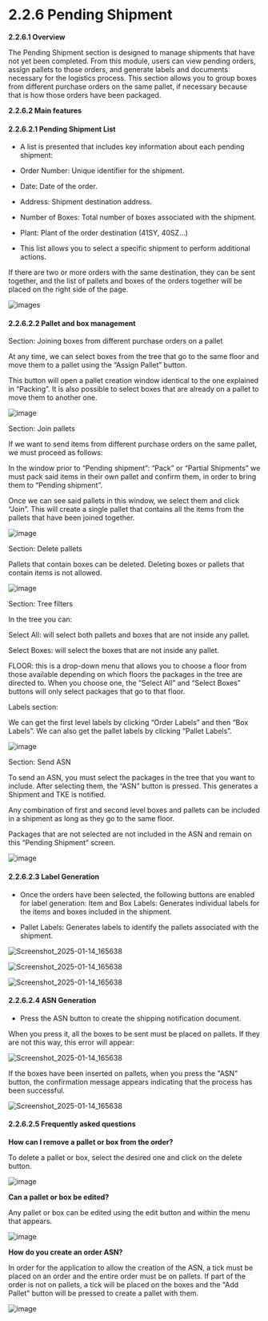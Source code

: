 # 2.2.6 Pending Shipment

**2.2.6.1 Overview**

The Pending Shipment section is designed to manage shipments that have not yet been completed. From this module, users can view pending orders, assign pallets to those orders, and generate labels and documents necessary for the logistics process. This section allows you to group boxes from different purchase orders on the same pallet, if necessary because that is how those orders have been packaged.

**2.2.6.2 Main features**

#### 2.2.6.2.1 Pending Shipment List

- A list is presented that includes key information about each pending shipment:

- Order Number: Unique identifier for the shipment.
- Date: Date of the order.
- Address: Shipment destination address.
- Number of Boxes: Total number of boxes associated with the shipment.
- Plant: Plant of the order destination (41SY, 40SZ...)

- This list allows you to select a specific shipment to perform additional actions.

If there are two or more orders with the same destination, they can be sent together, and the list of pallets and boxes of the orders together will be placed on the right side of the page.

![images](images/listPendantEnvy.png)

#### 2.2.6.2.2 Pallet and box management

Section: Joining boxes from different purchase orders on a pallet

At any time, we can select boxes from the tree that go to the same floor and move them to a pallet using the “Assign Pallet” button.

This button will open a pallet creation window identical to the one explained in “Packing”. It is also possible to select boxes that are already on a pallet to move them to another one.

![image](images/imagendeWord.png)

Section: Join pallets

If we want to send items from different purchase orders on the same pallet, we must proceed as follows:

In the window prior to “Pending shipment”: “Pack” or “Partial Shipments” we must pack said items in their own pallet and confirm them, in order to bring them to “Pending shipment”.

Once we can see said pallets in this window, we select them and click “Join”. This will create a single pallet that contains all the items from the pallets that have been joined together.

![image](images/imagendeWord.png)

Section: Delete pallets

Pallets that contain boxes can be deleted. Deleting boxes or pallets that contain items is not allowed.

![image](images/imagendeWord.png)

Section: Tree filters

In the tree you can:

Select All: will select both pallets and boxes that are not inside any pallet.

Select Boxes: will select the boxes that are not inside any pallet.

FLOOR: this is a drop-down menu that allows you to choose a floor from those available depending on which floors the packages in the tree are directed to. When you choose one, the “Select All” and “Select Boxes” buttons will only select packages that go to that floor.

Labels section:

We can get the first level labels by clicking “Order Labels” and then “Box Labels”. We can also get the pallet labels by clicking “Pallet Labels”.

![image](images/imagendeWord.png)

Section: Send ASN

To send an ASN, you must select the packages in the tree that you want to include. After selecting them, the “ASN” button is pressed. This generates a Shipment and TKE is notified.

Any combination of first and second level boxes and pallets can be included in a shipment as long as they go to the same floor.

Packages that are not selected are not included in the ASN and remain on this “Pending Shipment” screen.

![image](images/imagendeWord.png)

#### 2.2.6.2.3 Label Generation

- Once the orders have been selected, the following buttons are enabled for label generation:
Item and Box Labels: Generates individual labels for the items and boxes included in the shipment.

- Pallet Labels: Generates labels to identify the pallets associated with the shipment.

![Screenshot_2025-01-14_165638](images/labelEnvy.png)

![Screenshot_2025-01-14_165638](images/labelOptionsEnvy.png)

![Screenshot_2025-01-14_165638](images/lavelFromEnvy.png)

#### 2.2.6.2.4 ASN Generation

- Press the ASN button to create the shipping notification document.

When you press it, all the boxes to be sent must be placed on pallets. If they are not this way, this error will appear:

![Screenshot_2025-01-14_165638](images/addEnvyAlert.png)

If the boxes have been inserted on pallets, when you press the "ASN" button, the confirmation message appears indicating that the process has been successful.

![Screenshot_2025-01-14_165638](images/addEnvyCorrect.png)

#### 2.2.6.2.5 Frequently asked questions

<b>How can I remove a pallet or box from the order?</b>

To delete a pallet or box, select the desired one and click on the delete button.

![image](images/listPalletEnvy.png)

<b>Can a pallet or box be edited? </b>

Any pallet or box can be edited using the edit button and within the menu that appears. 

![image](images/createPalletEnvy.png)

<b>How do you create an order ASN? </b>

In order for the application to allow the creation of the ASN, a tick must be placed on an order 
and the entire order must be on pallets. If part of the order is not on pallets, a tick will be placed 
on the boxes and the "Add Pallet" button will be pressed to create a pallet with them. 

![image](images/optionsEnvy.png)
